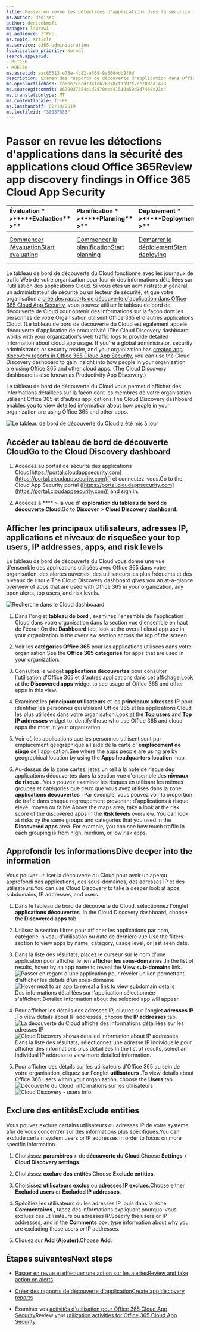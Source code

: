 ```yaml
---
title: Passer en revue les détections d'applications dans la sécurité des applications cloud Office 365
ms.author: deniseb
author: denisebmsft
manager: laurawi
ms.audience: ITPro
ms.topic: article
ms.service: o365-administration
localization_priority: Normal
search.appverid:
- MET150
- MOE150
ms.assetid: aac65513-e75e-4c82-a668-9a6604dd9f9d
description: Examen des rapports de découverte d'application dans Office 365 Cloud App Security peut vous aider à en savoir plus sur la façon dont les employés de votre organisation utilisent des applications Cloud. Une fois que vous avez créé des rapports de découverte d'application à l'aide de fichiers journaux de vos pare-feu et de vos proxys, examinez les résultats dans le tableau de bord de découverte d'application.
ms.openlocfilehash: fa5ab7c6cd734feb26878cf1a97f7ce708aa1478
ms.sourcegitcommit: 8679937354c1d8870ecd41519a59d2d7468c23c4
ms.translationtype: MT
ms.contentlocale: fr-FR
ms.lasthandoff: 02/19/2019
ms.locfileid: "30087333"
---
```

# <a name="review-app-discovery-findings-in-office-365-cloud-app-security"></a><span data-ttu-id="9cac4-104">Passer en revue les détections d'applications dans la sécurité des applications cloud Office 365</span><span class="sxs-lookup"><span data-stu-id="9cac4-104">Review app discovery findings in Office 365 Cloud App Security</span></span>
  
|<span data-ttu-id="9cac4-105">Évaluation \* *\>*\*</span><span class="sxs-lookup"><span data-stu-id="9cac4-105">\*\*\*\*Evaluation\*\* \>\*\*</span></span>|<span data-ttu-id="9cac4-106">Planification \* *\>*\*</span><span class="sxs-lookup"><span data-stu-id="9cac4-106">\*\*\*\*Planning\*\* \>\*\*</span></span>|<span data-ttu-id="9cac4-107">Déploiement \* *\>*\*</span><span class="sxs-lookup"><span data-stu-id="9cac4-107">\*\*\*\*Deployment\*\* \>\*\*</span></span>|<span data-ttu-id="9cac4-108">Utilisation \* \* \* \*</span><span class="sxs-lookup"><span data-stu-id="9cac4-108">\*\*\*\*Utilization\*\*\*\*</span></span>|
|:-----|:-----|:-----|:-----|
|[<span data-ttu-id="9cac4-109">Commencer l'évaluation</span><span class="sxs-lookup"><span data-stu-id="9cac4-109">Start evaluating</span></span>](office-365-cas-overview.md) <br/> |[<span data-ttu-id="9cac4-110">Commencer la planification</span><span class="sxs-lookup"><span data-stu-id="9cac4-110">Start planning</span></span>](get-ready-for-office-365-cas.md) <br/> |[<span data-ttu-id="9cac4-111">Démarrer le déploiement</span><span class="sxs-lookup"><span data-stu-id="9cac4-111">Start deploying</span></span>](turn-on-office-365-cas.md) <br/> |<span data-ttu-id="9cac4-112">Vous êtes là!</span><span class="sxs-lookup"><span data-stu-id="9cac4-112">You are here!</span></span>  <br/> [<span data-ttu-id="9cac4-113">Étapes suivantes</span><span class="sxs-lookup"><span data-stu-id="9cac4-113">Next steps</span></span>](#next-steps) <br/> |
   
<span data-ttu-id="9cac4-p102">Le tableau de bord de découverte du Cloud fonctionne avec les journaux de trafic Web de votre organisation pour fournir des informations détaillées sur l'utilisation des applications Cloud. Si vous êtes un administrateur général, un administrateur de sécurité ou un lecteur de sécurité, et que votre organisation a [créé des rapports de découverte d'application dans Office 365 Cloud App Security](create-app-discovery-reports-in-ocas.md), vous pouvez utiliser le tableau de bord de découverte de Cloud pour obtenir des informations sur la façon dont les personnes de votre Organisation utilisent Office 365 et d'autres applications Cloud. (Le tableau de bord de découverte du Cloud est également appelé découverte d'application de productivité.)</span><span class="sxs-lookup"><span data-stu-id="9cac4-p102">The Cloud Discovery dashboard works with your organization's web traffic logs to provide detailed information about cloud app usage. If you're a global administrator, security administrator, or security reader, and your organization has [created app discovery reports in Office 365 Cloud App Security](create-app-discovery-reports-in-ocas.md), you can use the Cloud Discovery dashboard to gain insight into how people in your organization are using Office 365 and other cloud apps. (The Cloud Discovery dashboard is also known as Productivity App Discovery.)</span></span>
  
 <span data-ttu-id="9cac4-117">Le tableau de bord de découverte du Cloud vous permet d'afficher des informations détaillées sur la façon dont les membres de votre organisation utilisent Office 365 et d'autres applications.</span><span class="sxs-lookup"><span data-stu-id="9cac4-117">The Cloud Discovery dashboard enables you to view detailed information about how people in your organization are using Office 365 and other apps.</span></span> 
  
![Le tableau de bord de découverte du Cloud a été mis à jour](media/12712681-c0b3-4cb3-b7fd-2cf2ad4e825f.png)
     
## <a name="go-to-the-cloud-discovery-dashboard"></a><span data-ttu-id="9cac4-119">Accéder au tableau de bord de découverte Cloud</span><span class="sxs-lookup"><span data-stu-id="9cac4-119">Go to the Cloud Discovery dashboard</span></span>

1. <span data-ttu-id="9cac4-120">Accédez au portail de sécurité des applications Cloud[https://portal.cloudappsecurity.com](https://portal.cloudappsecurity.com)() et connectez-vous.</span><span class="sxs-lookup"><span data-stu-id="9cac4-120">Go to the Cloud App Security portal ([https://portal.cloudappsecurity.com](https://portal.cloudappsecurity.com)) and sign in.</span></span>
    
2. <span data-ttu-id="9cac4-121">Accédez à \*\*\*\* \> la vue d' **exploration du tableau de bord de découverte Cloud**.</span><span class="sxs-lookup"><span data-stu-id="9cac4-121">Go to **Discover** \> **Cloud Discovery dashboard**.</span></span>
    
## <a name="see-your-top-users-ip-addresses-apps-and-risk-levels"></a><span data-ttu-id="9cac4-122">Afficher les principaux utilisateurs, adresses IP, applications et niveaux de risque</span><span class="sxs-lookup"><span data-stu-id="9cac4-122">See your top users, IP addresses, apps, and risk levels</span></span>

<span data-ttu-id="9cac4-123">Le tableau de bord de découverte du Cloud vous donne une vue d'ensemble des applications utilisées avec Office 365 dans votre organisation, des alertes ouvertes, des utilisateurs les plus fréquents et des niveaux de risque.</span><span class="sxs-lookup"><span data-stu-id="9cac4-123">The Cloud Discovery dashboard gives you an at-a-glance overview of apps that are used with Office 365 in your organization, any open alerts, top users, and risk levels.</span></span>
  
![Recherche dans le Cloud dashboaard](media/06696946-fbdf-4781-b5b8-2ac074fcb2a1.png)
  
1. <span data-ttu-id="9cac4-125">Dans l'onglet **tableau de bord** , examinez l'ensemble de l'application Cloud dans votre organisation dans la section vue d'ensemble en haut de l'écran.</span><span class="sxs-lookup"><span data-stu-id="9cac4-125">On the **Dashboard** tab, look at the overall cloud app use in your organization in the overview section across the top of the screen.</span></span> 
    
2. <span data-ttu-id="9cac4-126">Voir les **catégories Office 365** pour les applications utilisées dans votre organisation.</span><span class="sxs-lookup"><span data-stu-id="9cac4-126">See the **Office 365 categories** for apps that are used in your organization.</span></span> 
    
3. <span data-ttu-id="9cac4-127">Consultez le widget **applications découvertes** pour consulter l'utilisation d'Office 365 et d'autres applications dans cet affichage.</span><span class="sxs-lookup"><span data-stu-id="9cac4-127">Look at the **Discovered apps** widget to see usage of Office 365 and other apps in this view.</span></span> 
    
4. <span data-ttu-id="9cac4-128">Examinez les **principaux utilisateurs** et les **principaux adresses IP** pour identifier les personnes qui utilisent Office 365 et les applications Cloud les plus utilisées dans votre organisation.</span><span class="sxs-lookup"><span data-stu-id="9cac4-128">Look at the **Top users** and **Top IP addresses** widget to identify those who use Office 365 and cloud apps the most in your organization.</span></span> 
    
5. <span data-ttu-id="9cac4-129">Voir où les applications que les personnes utilisent sont par emplacement géographique à l'aide de la carte d' **emplacement de siège** de l'application.</span><span class="sxs-lookup"><span data-stu-id="9cac4-129">See where the apps people are using are by geographical location by using the **Apps headquarters location** map.</span></span> 
    
6. <span data-ttu-id="9cac4-p103">Au-dessus de la zone cartes, jetez un œil à la note de risque des applications découvertes dans la section vue d'ensemble des **niveaux de risque** . Vous pouvez examiner les risques en utilisant les mêmes groupes et catégories que ceux que vous avez utilisés dans la zone **applications découvertes** . Par exemple, vous pouvez voir la proportion de trafic dans chaque regroupement provenant d'applications à risque élevé, moyen ou faible.</span><span class="sxs-lookup"><span data-stu-id="9cac4-p103">Above the maps area, take a look at the risk score of the discovered apps in the **Risk levels** overview. You can look at risks by the same groups and categories that you used in the **Discovered apps** area. For example, you can see how much traffic in each grouping is from high, medium, or low risk apps.</span></span> 
    
## <a name="dive-deeper-into-the-information"></a><span data-ttu-id="9cac4-133">Approfondir les informations</span><span class="sxs-lookup"><span data-stu-id="9cac4-133">Dive deeper into the information</span></span>

<span data-ttu-id="9cac4-134">Vous pouvez utiliser la découverte du Cloud pour avoir un aperçu approfondi des applications, des sous-domaines, des adresses IP et des utilisateurs.</span><span class="sxs-lookup"><span data-stu-id="9cac4-134">You can use Cloud Discovery to take a deeper look at apps, subdomains, IP addresses, and users.</span></span>
  
1. <span data-ttu-id="9cac4-135">Dans le tableau de bord de découverte du Cloud, sélectionnez l'onglet **applications découvertes** .</span><span class="sxs-lookup"><span data-stu-id="9cac4-135">In the Cloud Discovery dashboard, choose the **Discovered apps** tab.</span></span> 
    
2. <span data-ttu-id="9cac4-136">Utilisez la section filtres pour afficher les applications par nom, catégorie, niveau d'utilisation ou date de dernière vue.</span><span class="sxs-lookup"><span data-stu-id="9cac4-136">Use the filters section to view apps by name, category, usage level, or last seen date.</span></span>
    
3. <span data-ttu-id="9cac4-137">Dans la liste des résultats, placez le curseur sur le nom d'une application pour afficher le lien **afficher les sous-domaines** .</span><span class="sxs-lookup"><span data-stu-id="9cac4-137">In the list of results, hover by an app name to reveal the **View sub-domains** link.</span></span><br/> <span data-ttu-id="9cac4-138">![Passer en regard d'une application pour révéler un lien permettant d'afficher les détails d'un sous-domaine](media/4a212215-8a2c-46fd-9ef9-89e4064658a6.png)</span><span class="sxs-lookup"><span data-stu-id="9cac4-138">![Hover next to an app to reveal a link to view subdomain details](media/4a212215-8a2c-46fd-9ef9-89e4064658a6.png)</span></span><br/><span data-ttu-id="9cac4-139">Des informations détaillées sur l'application sélectionnée s'affichent.</span><span class="sxs-lookup"><span data-stu-id="9cac4-139">Detailed information about the selected app will appear.</span></span>
    
4. <span data-ttu-id="9cac4-140">Pour afficher les détails des adresses IP, cliquez sur l'onglet **adresses IP** .</span><span class="sxs-lookup"><span data-stu-id="9cac4-140">To view details about IP addresses, choose the **IP addresses** tab.</span></span><br/><span data-ttu-id="9cac4-141">![La découverte du Cloud affiche des informations détaillées sur les adresses IP](media/0c742bf6-da9e-4d22-8656-a27a5007d5d5.png)</span><span class="sxs-lookup"><span data-stu-id="9cac4-141">![Cloud Discovery shows detailed information about IP addresses](media/0c742bf6-da9e-4d22-8656-a27a5007d5d5.png)</span></span><br/><span data-ttu-id="9cac4-142">Dans la liste des résultats, sélectionnez une adresse IP individuelle pour afficher des informations plus détaillées.</span><span class="sxs-lookup"><span data-stu-id="9cac4-142">In the list of results, select an individual IP address to view more detailed information.</span></span>
    
5. <span data-ttu-id="9cac4-143">Pour afficher des détails sur les utilisateurs d'Office 365 au sein de votre organisation, cliquez sur l'onglet **utilisateurs** .</span><span class="sxs-lookup"><span data-stu-id="9cac4-143">To view details about Office 365 users within your organization, choose the **Users** tab.</span></span><br/><span data-ttu-id="9cac4-144">![Découverte du Cloud: informations sur les utilisateurs](media/2d9c2d85-01e6-4057-8020-d9a68f26bbac.png)</span><span class="sxs-lookup"><span data-stu-id="9cac4-144">![Cloud Discovery - users info](media/2d9c2d85-01e6-4057-8020-d9a68f26bbac.png)</span></span>
  
## <a name="exclude-entities"></a><span data-ttu-id="9cac4-145">Exclure des entités</span><span class="sxs-lookup"><span data-stu-id="9cac4-145">Exclude entities</span></span>

<span data-ttu-id="9cac4-146">Vous pouvez exclure certains utilisateurs ou adresses IP de votre système afin de vous concentrer sur des informations plus spécifiques.</span><span class="sxs-lookup"><span data-stu-id="9cac4-146">You can exclude certain system users or IP addresses in order to focus on more specific information.</span></span>
  
1. <span data-ttu-id="9cac4-147">Choisissez **paramètres** \> de **découverte du Cloud**.</span><span class="sxs-lookup"><span data-stu-id="9cac4-147">Choose **Settings** \> **Cloud Discovery settings**.</span></span>
    
2. <span data-ttu-id="9cac4-148">Choisissez **exclure des entités**.</span><span class="sxs-lookup"><span data-stu-id="9cac4-148">Choose **Exclude entities**.</span></span>
    
3. <span data-ttu-id="9cac4-149">Choisissez **utilisateurs exclus** ou **adresses IP exclues**.</span><span class="sxs-lookup"><span data-stu-id="9cac4-149">Choose either **Excluded users** or **Excluded IP addresses**.</span></span>
    
4. <span data-ttu-id="9cac4-150">Spécifiez les utilisateurs ou les adresses IP, puis dans la zone **Commentaires** , tapez des informations expliquant pourquoi vous excluez ces utilisateurs ou adresses IP.</span><span class="sxs-lookup"><span data-stu-id="9cac4-150">Specify the users or IP addresses, and in the **Comments** box, type information about why you are excluding those users or IP addresses.</span></span> 
    
5. <span data-ttu-id="9cac4-151">Cliquez sur **Add (Ajouter)**.</span><span class="sxs-lookup"><span data-stu-id="9cac4-151">Choose **Add**.</span></span>
    
## <a name="next-steps"></a><span data-ttu-id="9cac4-152">Étapes suivantes</span><span class="sxs-lookup"><span data-stu-id="9cac4-152">Next steps</span></span>

- [<span data-ttu-id="9cac4-153">Passer en revue et effectuer une action sur les alertes</span><span class="sxs-lookup"><span data-stu-id="9cac4-153">Review and take action on alerts</span></span>](review-office-365-cas-alerts.md)
    
- [<span data-ttu-id="9cac4-154">Créer des rapports de découverte d'application</span><span class="sxs-lookup"><span data-stu-id="9cac4-154">Create app discovery reports</span></span>](create-app-discovery-reports-in-ocas.md)
    
- <span data-ttu-id="9cac4-155">Examiner vos [activités d'utilisation pour Office 365 Cloud App Security](utilization-activities-for-ocas.md)</span><span class="sxs-lookup"><span data-stu-id="9cac4-155">Review your [utilization activities for Office 365 Cloud App Security](utilization-activities-for-ocas.md)</span></span>
    


